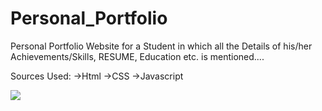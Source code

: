 # Personal_Portfolio

Personal Portfolio Website for a Student in which all the Details of his/her Achievements/Skills, RESUME, Education etc. is mentioned....

Sources Used:
  ->Html
  ->CSS
  ->Javascript

<img src="https://images.unsplash.com/photo-1575936123452-b67c3203c357?ixlib=rb-4.0.3&ixid=M3wxMjA3fDB8MHxzZWFyY2h8Mnx8aW1hZ2V8ZW58MHx8MHx8fDA%3D&auto=format&fit=crop&w=600&q=60"/>
